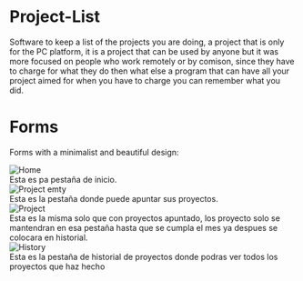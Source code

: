 # Project-List
Software to keep a list of the projects you are doing, a project that is only for the PC platform, 
it is a project that can be used by anyone but it was more focused on people who work remotely or 
by comison, since they have to charge for what they do then what else a program that can have all 
your project aimed for when you have to charge you can remember what you did.

# Forms
Forms with a minimalist and beautiful design:

![Home](https://github.com/Engels23rd/Project-List/assets/89677093/ad51ecda-dd29-4980-9c8f-ce6e1a686a1d)
<br>
Esta es pa pestaña de inicio.
</br>
![Project emty](https://github.com/Engels23rd/Project-List/assets/89677093/dffc2bc9-6dd0-4311-b5be-01b273c946f8)
<br>
Esta es la pestaña donde puede apuntar sus proyectos.
</br>
![Project](https://github.com/Engels23rd/Project-List/assets/89677093/1510ad38-349f-4ca0-a03c-a794d041069e)
<br>
Esta es la misma solo que con proyectos apuntado, los proyecto solo se mantendran en esa pestaña hasta que se cumpla el
mes ya despues se colocara en historial.
</br>
![History](https://github.com/Engels23rd/Project-List/assets/89677093/68307091-562f-4586-b58b-3ab1aa46f0e1)
<br>
Esta es la pestaña de historial de proyectos donde podras ver todos los proyectos que haz hecho
</br>
